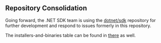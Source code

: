 ## Repository Consolidation

Going forward, the .NET SDK team is using the [dotnet/sdk](https://github.com/dotnet/sdk) repository for further development and respond to issues formerly in this repository.

The installers-and-binaries table can be found in [there](https://github.com/dotnet/sdk/blob/main/documentation/package-table#table) as well.
